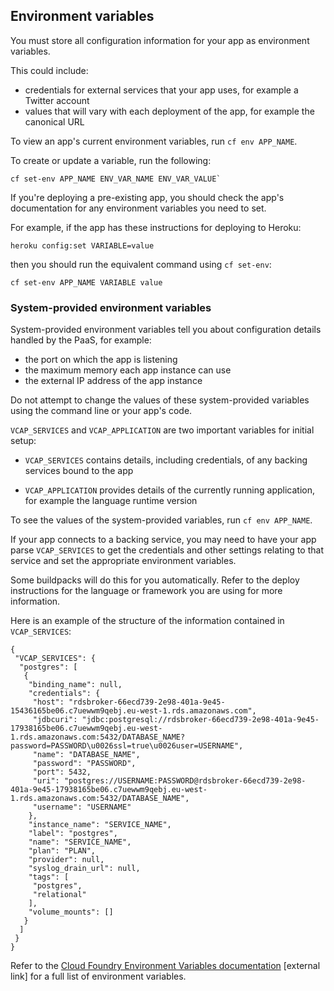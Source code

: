 ## Environment variables

You must store all configuration information for your app as environment variables. 

This could include:

- credentials for external services that your app uses, for example a Twitter account
- values that will vary with each deployment of the app, for example the canonical URL

To view an app's current environment variables, run `cf env APP_NAME`.

To create or update a variable, run the following:

```
cf set-env APP_NAME ENV_VAR_NAME ENV_VAR_VALUE`
```

If you're deploying a pre-existing app, you should check the app's documentation for any environment variables you need to set.

For example, if the app has these instructions for deploying to Heroku:

```
heroku config:set VARIABLE=value
```

then you should run the equivalent command using `cf set-env`:

```
cf set-env APP_NAME VARIABLE value
```

### System-provided environment variables

System-provided environment variables tell you about configuration details handled by the PaaS, for example:

- the port on which the app is listening 
- the maximum memory each app instance can use
- the external IP address of the app instance

Do not attempt to change the values of these system-provided variables using the command line or your app's code.

`VCAP_SERVICES` and `VCAP_APPLICATION` are two important variables for initial setup:

- `VCAP_SERVICES` contains details, including credentials, of any backing services bound to the app

- `VCAP_APPLICATION` provides details of the currently running application, for example the language runtime version

To see the values of the system-provided variables, run `cf env APP_NAME`.

If your app connects to a backing service, you may need to have your app parse `VCAP_SERVICES` to get the credentials and other settings relating to that service and set the appropriate environment variables.

Some buildpacks will do this for you automatically. Refer to the deploy instructions for the language or framework you are using for more information.

Here is an example of the structure of the information contained in `VCAP_SERVICES`:

```
{
 "VCAP_SERVICES": {
  "postgres": [
   {
    "binding_name": null,
    "credentials": {
     "host": "rdsbroker-66ecd739-2e98-401a-9e45-15436165be06.c7uewwm9qebj.eu-west-1.rds.amazonaws.com",
     "jdbcuri": "jdbc:postgresql://rdsbroker-66ecd739-2e98-401a-9e45-17938165be06.c7uewwm9qebj.eu-west-1.rds.amazonaws.com:5432/DATABASE_NAME?password=PASSWORD\u0026ssl=true\u0026user=USERNAME",
     "name": "DATABASE_NAME",
     "password": "PASSWORD",
     "port": 5432,
     "uri": "postgres://USERNAME:PASSWORD@rdsbroker-66ecd739-2e98-401a-9e45-17938165be06.c7uewwm9qebj.eu-west-1.rds.amazonaws.com:5432/DATABASE_NAME",
     "username": "USERNAME"
    },
    "instance_name": "SERVICE_NAME",
    "label": "postgres",
    "name": "SERVICE_NAME",
    "plan": "PLAN",
    "provider": null,
    "syslog_drain_url": null,
    "tags": [
     "postgres",
     "relational"
    ],
    "volume_mounts": []
   }
  ]
 }
}
```

Refer to the [Cloud Foundry Environment Variables documentation](https://docs.cloudfoundry.org/devguide/deploy-apps/environment-variable.html) [external link] for a full list of environment variables.
